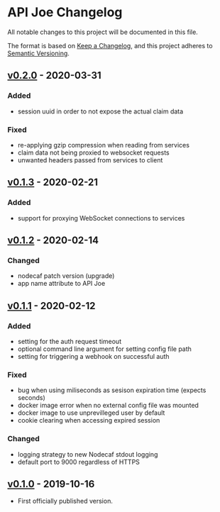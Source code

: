# API Joe Changelog

All notable changes to this project will be documented in this file.

The format is based on [Keep a Changelog](https://keepachangelog.com/en/1.0.0/),
and this project adheres to [Semantic Versioning](https://semver.org/spec/v2.0.0.html).

## [v0.2.0] - 2020-03-31

### Added
- session uuid in order to not expose the actual claim data

### Fixed
- re-applying gzip compression when reading from services
- claim data not being proxied to websocket requests
- unwanted headers passed from services to client

## [v0.1.3] - 2020-02-21

### Added
- support for proxying WebSocket connections to services

## [v0.1.2] - 2020-02-14

### Changed
- nodecaf patch version (upgrade)
- app name attribute to API Joe

## [v0.1.1] - 2020-02-12

### Added
- setting for the auth request timeout
- optional command line argument for setting config file path
- setting for triggering a webhook on successful auth

### Fixed
- bug when using miliseconds as sesison expiration time (expects seconds)
- docker image error when no external config file was mounted
- docker image to use unprevilleged user by default
- cookie clearing when accessing expired session

### Changed
- logging strategy to new Nodecaf stdout logging
- default port to 9000 regardless of HTTPS

## [v0.1.0] - 2019-10-16
- First officially published version.

[v0.1.0]: https://gitlab.com/GCSBOSS/api-joe/-/tags/v0.1.0
[v0.1.1]: https://gitlab.com/GCSBOSS/api-joe/-/tags/v0.1.1
[v0.1.2]: https://gitlab.com/GCSBOSS/api-joe/-/tags/v0.1.2
[v0.1.3]: https://gitlab.com/GCSBOSS/api-joe/-/tags/v0.1.3
[v0.2.0]: https://gitlab.com/GCSBOSS/api-joe/-/tags/v0.2.0

